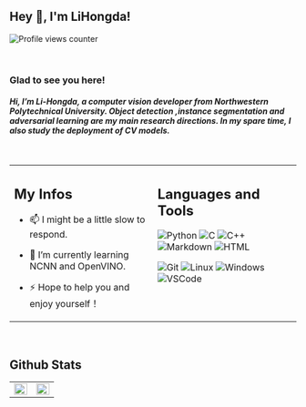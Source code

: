## Hey 👋, I'm LiHongda!  
  

  ![Profile views counter](https://komarev.com/ghpvc/?username=Li-Hongda&&style=flat-square)  
  
<br/> 
  

### Glad to see you here!  
#### *Hi, I’m Li-Hongda, a computer vision developer from Northwestern Polytechnical University. Object detection ,instance segmentation and adversarial learning are my main research directions. In my spare time, I also study the deployment of CV models.*  
  

<br/>  

<table><tr><td valign="top" width="50%">  
  
  ## My Infos
- 📫 I might be a little slow to respond.  
  

- 🌱 I’m currently learning NCNN and OpenVINO.  
  
  
- ⚡ Hope to help you and enjoy yourself！
  
</div>  


</td><td valign="top" width="50%">

  ## Languages and Tools 
  ![Python](https://img.shields.io/badge/Python-3776AB?style=flat&logo=python&logoColor=white)
  ![C](https://img.shields.io/badge/C-00599C?style=flat&logo=c&logoColor=white)
  ![C++](https://img.shields.io/badge/C%2B%2B-00599C?style=flat&logo=c%2B%2B&logoColor=white)
  ![Markdown](https://img.shields.io/badge/Markdown-000000?style=flat&logo=markdown&logoColor=white)
  ![HTML](https://img.shields.io/badge/HTML-239120?style=flat&logo=html5&logoColor=white)
  
  ![Git](https://img.shields.io/badge/GIT-E44C30?style=flat&logo=git&logoColor=white)
  ![Linux](https://img.shields.io/badge/Linux-FCC624?style=flat&logo=linux&logoColor=black)
  ![Windows](https://img.shields.io/badge/Windows-0078D6?style=flat&logo=windows&logoColor=white)
  ![VSCode](https://img.shields.io/badge/Visual_Studio_Code-0078D4?style=flat&logo=visual%20studio%20code&logoColor=white)

</td></tr></table>  

<br/>  

## Github Stats  
<table><tr><td valign="top" width="50%">

<img src="https://github-readme-stats.vercel.app/api?username=Li-Hongda&show_icons=true&count_private=true&hide_border=true&theme=tokyonight" align="left" style="width: 100%" />

</td><td valign="top" width="50%">

<img src="https://github-readme-stats.vercel.app/api/top-langs/?username=Li-Hongda&hide_border=true&layout=compact&show_icons=true&theme=tokyonight" align="left" style="width: 100%" />

</td></tr></table>  

<br/>  
